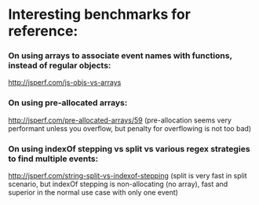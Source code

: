 # Interesting benchmarks for reference:

### On using arrays to associate event names with functions, instead of regular objects:

http://jsperf.com/js-objs-vs-arrays

### On using pre-allocated arrays:

http://jsperf.com/pre-allocated-arrays/59 (pre-allocation seems very performant unless you overflow, but penalty for overflowing is not too bad)

### On using indexOf stepping vs split vs various regex strategies to find multiple events:

http://jsperf.com/string-split-vs-indexof-stepping (split is very fast in split scenario, but indexOf stepping is non-allocating (no array), fast and superior in the normal use case with only one event)
